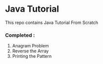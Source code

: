 # Java Tutorial

This repo contains Java Tutorial From Scratch <br/>

### Completed :
1. Anagram Problem
2. Reverse the Array
3. Printing the Pattern



